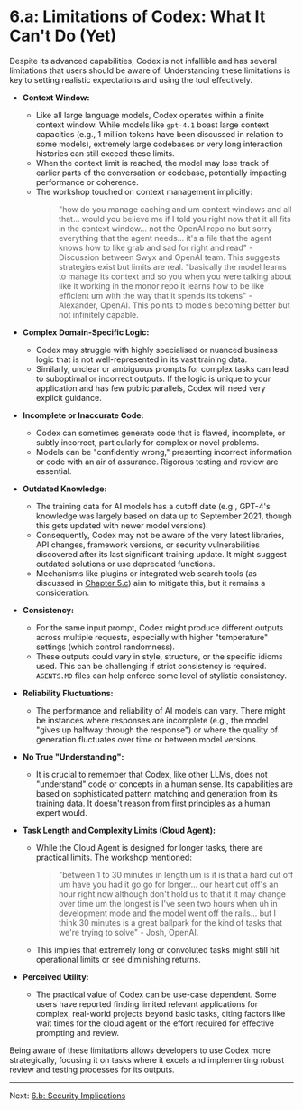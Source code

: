# 6.a: Limitations of Codex: What It Can't Do (Yet)

Despite its advanced capabilities, Codex is not infallible and has several limitations that users should be aware of. Understanding these limitations is key to setting realistic expectations and using the tool effectively.

*   **Context Window:**
    *   Like all large language models, Codex operates within a finite context window. While models like `gpt-4.1` boast large context capacities (e.g., 1 million tokens have been discussed in relation to some models), extremely large codebases or very long interaction histories can still exceed these limits.
    *   When the context limit is reached, the model may lose track of earlier parts of the conversation or codebase, potentially impacting performance or coherence.
    *   The workshop touched on context management implicitly:
        > "how do you manage caching and um context windows and all that... would you believe me if I told you right now that it all fits in the context window... not the OpenAI repo no but sorry everything that the agent needs... it's a file that the agent knows how to like grab and sad for right and read" - Discussion between Swyx and OpenAI team. This suggests strategies exist but limits are real.
        > "basically the model learns to manage its context and so you when you were talking about like it working in the monor repo it learns how to be like efficient um with the way that it spends its tokens" - Alexander, OpenAI. This points to models becoming better but not infinitely capable.

*   **Complex Domain-Specific Logic:**
    *   Codex may struggle with highly specialised or nuanced business logic that is not well-represented in its vast training data.
    *   Similarly, unclear or ambiguous prompts for complex tasks can lead to suboptimal or incorrect outputs. If the logic is unique to your application and has few public parallels, Codex will need very explicit guidance.

*   **Incomplete or Inaccurate Code:**
    *   Codex can sometimes generate code that is flawed, incomplete, or subtly incorrect, particularly for complex or novel problems.
    *   Models can be "confidently wrong," presenting incorrect information or code with an air of assurance. Rigorous testing and review are essential.

*   **Outdated Knowledge:**
    *   The training data for AI models has a cutoff date (e.g., GPT-4's knowledge was largely based on data up to September 2021, though this gets updated with newer model versions).
    *   Consequently, Codex may not be aware of the very latest libraries, API changes, framework versions, or security vulnerabilities discovered after its last significant training update. It might suggest outdated solutions or use deprecated functions.
    *   Mechanisms like plugins or integrated web search tools (as discussed in [Chapter 5.c](./05_c_the_evolving_toolkit.md)) aim to mitigate this, but it remains a consideration.

*   **Consistency:**
    *   For the same input prompt, Codex might produce different outputs across multiple requests, especially with higher "temperature" settings (which control randomness).
    *   These outputs could vary in style, structure, or the specific idioms used. This can be challenging if strict consistency is required. `AGENTS.MD` files can help enforce some level of stylistic consistency.

*   **Reliability Fluctuations:**
    *   The performance and reliability of AI models can vary. There might be instances where responses are incomplete (e.g., the model "gives up halfway through the response") or where the quality of generation fluctuates over time or between model versions.

*   **No True "Understanding":**
    *   It is crucial to remember that Codex, like other LLMs, does not "understand" code or concepts in a human sense. Its capabilities are based on sophisticated pattern matching and generation from its training data. It doesn't reason from first principles as a human expert would.

*   **Task Length and Complexity Limits (Cloud Agent):**
    *   While the Cloud Agent is designed for longer tasks, there are practical limits. The workshop mentioned:
        > "between 1 to 30 minutes in length um is it is that a hard cut off um have you had it go go for longer... our heart cut off's an hour right now although don't hold us to that it it may change over time um the longest is I've seen two hours when uh in development mode and the model went off the rails... but I think 30 minutes is a great ballpark for the kind of tasks that we're trying to solve" - Josh, OpenAI.
    *   This implies that extremely long or convoluted tasks might still hit operational limits or see diminishing returns.

*   **Perceived Utility:**
    *   The practical value of Codex can be use-case dependent. Some users have reported finding limited relevant applications for complex, real-world projects beyond basic tasks, citing factors like wait times for the cloud agent or the effort required for effective prompting and review.

Being aware of these limitations allows developers to use Codex more strategically, focusing it on tasks where it excels and implementing robust review and testing processes for its outputs.

---

Next: [6.b: Security Implications](./06_b_security_implications.md)